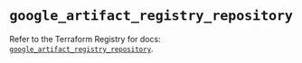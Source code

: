 # `google_artifact_registry_repository`

Refer to the Terraform Registry for docs: [`google_artifact_registry_repository`](https://registry.terraform.io/providers/hashicorp/google/6.11.0/docs/resources/artifact_registry_repository).
